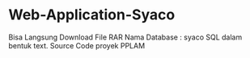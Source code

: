 # Web-Application-Syaco

Bisa Langsung Download File RAR
Nama Database : syaco
SQL dalam bentuk text.
Source Code proyek PPLAM
